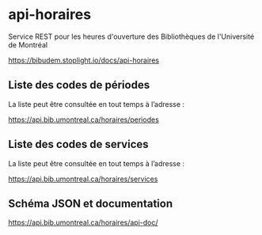 # api-horaires

Service REST pour les heures d'ouverture des Bibliothèques de l'Université de Montréal

https://bibudem.stoplight.io/docs/api-horaires

## Liste des codes de périodes

La liste peut être consultée en tout temps à l’adresse :

https://api.bib.umontreal.ca/horaires/periodes

## Liste des codes de services

La liste peut être consultée en tout temps à l’adresse :

https://api.bib.umontreal.ca/horaires/services

## Schéma JSON et documentation

https://api.bib.umontreal.ca/horaires/api-doc/
